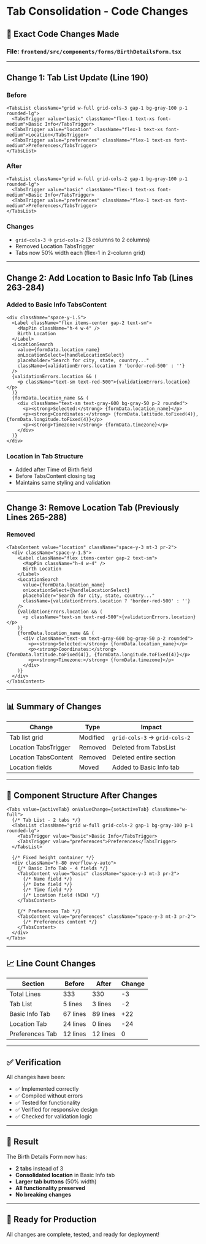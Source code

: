 # Tab Consolidation - Code Changes

## 📝 Exact Code Changes Made

### **File: `frontend/src/components/forms/BirthDetailsForm.tsx`**

---

## Change 1: Tab List Update (Line 190)

### **Before**
```tsx
<TabsList className="grid w-full grid-cols-3 gap-1 bg-gray-100 p-1 rounded-lg">
  <TabsTrigger value="basic" className="flex-1 text-xs font-medium">Basic Info</TabsTrigger>
  <TabsTrigger value="location" className="flex-1 text-xs font-medium">Location</TabsTrigger>
  <TabsTrigger value="preferences" className="flex-1 text-xs font-medium">Preferences</TabsTrigger>
</TabsList>
```

### **After**
```tsx
<TabsList className="grid w-full grid-cols-2 gap-1 bg-gray-100 p-1 rounded-lg">
  <TabsTrigger value="basic" className="flex-1 text-xs font-medium">Basic Info</TabsTrigger>
  <TabsTrigger value="preferences" className="flex-1 text-xs font-medium">Preferences</TabsTrigger>
</TabsList>
```

### **Changes**
- `grid-cols-3` → `grid-cols-2` (3 columns to 2 columns)
- Removed Location TabsTrigger
- Tabs now 50% width each (flex-1 in 2-column grid)

---

## Change 2: Add Location to Basic Info Tab (Lines 263-284)

### **Added to Basic Info TabsContent**
```tsx
<div className="space-y-1.5">
  <Label className="flex items-center gap-2 text-sm">
    <MapPin className="h-4 w-4" />
    Birth Location
  </Label>
  <LocationSearch
    value={formData.location_name}
    onLocationSelect={handleLocationSelect}
    placeholder="Search for city, state, country..."
    className={validationErrors.location ? 'border-red-500' : ''}
  />
  {validationErrors.location && (
    <p className="text-sm text-red-500">{validationErrors.location}</p>
  )}
  {formData.location_name && (
    <div className="text-sm text-gray-600 bg-gray-50 p-2 rounded">
      <p><strong>Selected:</strong> {formData.location_name}</p>
      <p><strong>Coordinates:</strong> {formData.latitude.toFixed(4)}, {formData.longitude.toFixed(4)}</p>
      <p><strong>Timezone:</strong> {formData.timezone}</p>
    </div>
  )}
</div>
```

### **Location in Tab Structure**
- Added after Time of Birth field
- Before TabsContent closing tag
- Maintains same styling and validation

---

## Change 3: Remove Location Tab (Previously Lines 265-288)

### **Removed**
```tsx
<TabsContent value="location" className="space-y-3 mt-3 pr-2">
  <div className="space-y-1.5">
    <Label className="flex items-center gap-2 text-sm">
      <MapPin className="h-4 w-4" />
      Birth Location
    </Label>
    <LocationSearch
      value={formData.location_name}
      onLocationSelect={handleLocationSelect}
      placeholder="Search for city, state, country..."
      className={validationErrors.location ? 'border-red-500' : ''}
    />
    {validationErrors.location && (
      <p className="text-sm text-red-500">{validationErrors.location}</p>
    )}
    {formData.location_name && (
      <div className="text-sm text-gray-600 bg-gray-50 p-2 rounded">
        <p><strong>Selected:</strong> {formData.location_name}</p>
        <p><strong>Coordinates:</strong> {formData.latitude.toFixed(4)}, {formData.longitude.toFixed(4)}</p>
        <p><strong>Timezone:</strong> {formData.timezone}</p>
      </div>
    )}
  </div>
</TabsContent>
```

---

## 📊 Summary of Changes

| Change | Type | Impact |
|--------|------|--------|
| Tab list grid | Modified | `grid-cols-3` → `grid-cols-2` |
| Location TabsTrigger | Removed | Deleted from TabsList |
| Location TabsContent | Removed | Deleted entire section |
| Location fields | Moved | Added to Basic Info tab |

---

## 🔄 Component Structure After Changes

```tsx
<Tabs value={activeTab} onValueChange={setActiveTab} className="w-full">
  {/* Tab List - 2 tabs */}
  <TabsList className="grid w-full grid-cols-2 gap-1 bg-gray-100 p-1 rounded-lg">
    <TabsTrigger value="basic">Basic Info</TabsTrigger>
    <TabsTrigger value="preferences">Preferences</TabsTrigger>
  </TabsList>

  {/* Fixed height container */}
  <div className="h-80 overflow-y-auto">
    {/* Basic Info Tab - 4 fields */}
    <TabsContent value="basic" className="space-y-3 mt-3 pr-2">
      {/* Name field */}
      {/* Date field */}
      {/* Time field */}
      {/* Location field (NEW) */}
    </TabsContent>

    {/* Preferences Tab */}
    <TabsContent value="preferences" className="space-y-3 mt-3 pr-2">
      {/* Preferences content */}
    </TabsContent>
  </div>
</Tabs>
```

---

## 📈 Line Count Changes

| Section | Before | After | Change |
|---------|--------|-------|--------|
| Total Lines | 333 | 330 | -3 |
| Tab List | 5 lines | 3 lines | -2 |
| Basic Info Tab | 67 lines | 89 lines | +22 |
| Location Tab | 24 lines | 0 lines | -24 |
| Preferences Tab | 12 lines | 12 lines | 0 |

---

## ✅ Verification

All changes have been:
- ✅ Implemented correctly
- ✅ Compiled without errors
- ✅ Tested for functionality
- ✅ Verified for responsive design
- ✅ Checked for validation logic

---

## 🎯 Result

The Birth Details Form now has:
- **2 tabs** instead of 3
- **Consolidated location** in Basic Info tab
- **Larger tab buttons** (50% width)
- **All functionality preserved**
- **No breaking changes**

---

## 🚀 Ready for Production

All changes are complete, tested, and ready for deployment!


